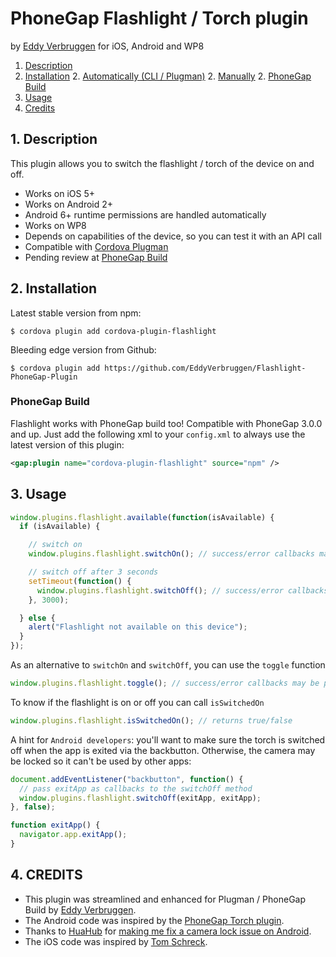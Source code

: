 # PhoneGap Flashlight / Torch plugin

by [Eddy Verbruggen](http://www.x-services.nl) for iOS, Android and WP8

1. [Description](https://github.com/EddyVerbruggen/Flashlight-PhoneGap-Plugin#1-description)
2. [Installation](https://github.com/EddyVerbruggen/Flashlight-PhoneGap-Plugin#2-installation)
	2. [Automatically (CLI / Plugman)](https://github.com/EddyVerbruggen/Flashlight-PhoneGap-Plugin#automatically-cli--plugman)
	2. [Manually](https://github.com/EddyVerbruggen/Flashlight-PhoneGap-Plugin#manually)
	2. [PhoneGap Build](https://github.com/EddyVerbruggen/Flashlight-PhoneGap-Plugin#phonegap-build)
3. [Usage](https://github.com/EddyVerbruggen/Flashlight-PhoneGap-Plugin#3-usage)
4. [Credits](https://github.com/EddyVerbruggen/Flashlight-PhoneGap-Plugin#4-credits)

## 1. Description

This plugin allows you to switch the flashlight / torch of the device on and off.

* Works on iOS 5+
* Works on Android 2+
* Android 6+ runtime permissions are handled automatically
* Works on WP8
* Depends on capabilities of the device, so you can test it with an API call
* Compatible with [Cordova Plugman](https://github.com/apache/cordova-plugman)
* Pending review at [PhoneGap Build](https://build.phonegap.com/plugins)

## 2. Installation

Latest stable version from npm:
```
$ cordova plugin add cordova-plugin-flashlight
```

Bleeding edge version from Github:
```
$ cordova plugin add https://github.com/EddyVerbruggen/Flashlight-PhoneGap-Plugin
```

### PhoneGap Build

Flashlight works with PhoneGap build too! Compatible with PhoneGap 3.0.0 and up.
Just add the following xml to your `config.xml` to always use the latest version of this plugin:
```xml
<gap:plugin name="cordova-plugin-flashlight" source="npm" />
```

## 3. Usage
```javascript
window.plugins.flashlight.available(function(isAvailable) {
  if (isAvailable) {

    // switch on
    window.plugins.flashlight.switchOn(); // success/error callbacks may be passed

    // switch off after 3 seconds
    setTimeout(function() {
      window.plugins.flashlight.switchOff(); // success/error callbacks may be passed
    }, 3000);

  } else {
    alert("Flashlight not available on this device");
  }
});
```

As an alternative to `switchOn` and `switchOff`, you can use the `toggle` function
```javascript
window.plugins.flashlight.toggle(); // success/error callbacks may be passed
```

To know if the flashlight is on or off you can call `isSwitchedOn` 
```javascript
window.plugins.flashlight.isSwitchedOn(); // returns true/false
```

A hint for `Android developers`: you'll want to make sure the torch is switched off when the app is exited via the backbutton.
Otherwise, the camera may be locked so it can't be used by other apps:
```javascript
document.addEventListener("backbutton", function() {
  // pass exitApp as callbacks to the switchOff method
  window.plugins.flashlight.switchOff(exitApp, exitApp);
}, false);

function exitApp() {
  navigator.app.exitApp();
}
```

## 4. CREDITS ##
* This plugin was streamlined and enhanced for Plugman / PhoneGap Build by [Eddy Verbruggen](http://www.x-services.nl).
* The Android code was inspired by the [PhoneGap Torch plugin](https://github.com/phonegap/phonegap-plugins/tree/DEPRECATED/Android/Torch).
* Thanks to [HuaHub](https://github.com/HuaHub) for [making me fix a camera lock issue on Android](https://github.com/EddyVerbruggen/Flashlight-PhoneGap-Plugin/issues/3).
* The iOS code was inspired by [Tom Schreck](https://github.com/tomschreck/iOS-Torch-Plugin).
